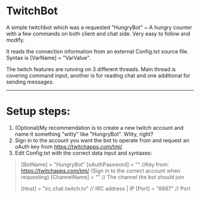 # TwitchBot
A simple twitchbot which was a requested "HungryBot" ~ A hungry counter with a few commands on both client and chat side.
Very easy to follow and modify.

It reads the connection information from an external Config.txt source file.
Syntax is [VarName] = "VarValue".

The twitch features are running on 3 different threads. Main thread is covering command input, another is for reading chat and one additional for sending messages.

---------------------------------------------------------------------------------------------------------------------------------------
# Setup steps:
1. (Optional)My recommendation is to create a new twitch account and name it something "witty" like "HungryBot". Witty, right?
2. Sign in to the account you want the bot to operate from and request an oAuth key from https://twitchapps.com/tmi/
3. Edit Config.txt with the correct data input and syntaxes:

>[BotName] = "HungryBot"
>[oAuthPassword] = "" //Key from: https://twitchapps.com/tmi/ (Sign in to the correct account when requesting)
>[ChannelName] = "" // The channel the bot should join
>
>[Host] = "irc.chat.twitch.tv" // IRC address | IP
>[Port] = "6667" // Port
